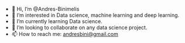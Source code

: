 - 👋 Hi, I’m @Andres-Binimelis
- 👀 I’m interested in Data science, machine learning and deep learning.
- 🌱 I’m currently learning Data science.
- 💞️ I’m looking to collaborate on any data science project.
- 📫 How to reach me: andresbini@gmail.com

<!---
Andres-Binimelis/Andres-Binimelis is a ✨ special ✨ repository because its `README.md` (this file) appears on your GitHub profile.
You can click the Preview link to take a look at your changes.
--->

